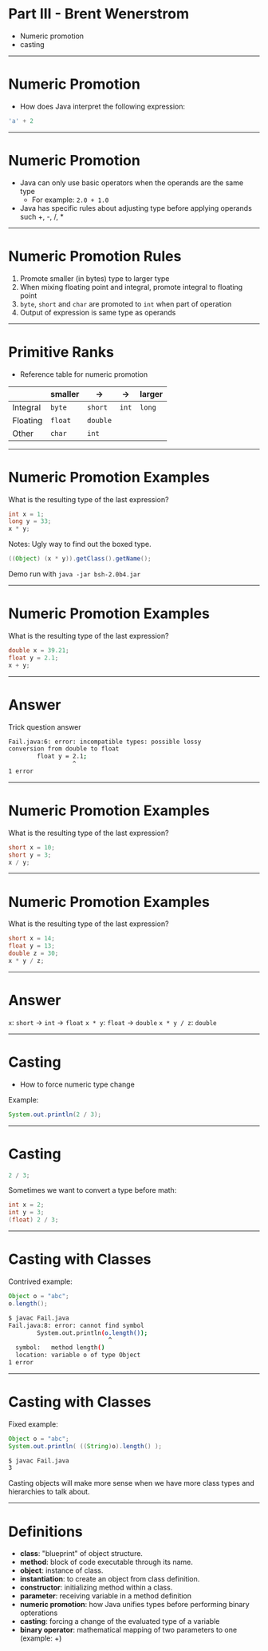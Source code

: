 <!--
$theme: default
page_number: true
footer: Java Class - Class 4c
-->

# Part III - Brent Wenerstrom

- Numeric promotion
- casting

----------------------------------------------------------------------------

# Numeric Promotion

- How does Java interpret the following expression:
```java
'a' + 2
```

----------------------------------------------------------------------------

# Numeric Promotion

- Java can only use basic operators when the operands are the same type
  - For example: `2.0 + 1.0`
- Java has specific rules about adjusting type before applying operands such +, -, /, *

----------------------------------------------------------------------------

# Numeric Promotion Rules

1. Promote smaller (in bytes) type to larger type
2. When mixing floating point and integral, promote integral to floating point
3. `byte`, `short` and `char` are promoted to `int` when part of operation
4. Output of expression is same type as operands

----------------------------------------------------------------------------

# Primitive Ranks

- Reference table for numeric promotion

|          | smaller | -> | -> | larger|
| -------- | ------- | -- | -- | ----- |
| Integral | `byte` | `short` | `int` | `long` |
| Floating | `float` | `double` |
| Other    | `char` | `int` |


----------------------------------------------------------------------------

# Numeric Promotion Examples

What is the resulting type of the last expression?
```java
int x = 1;
long y = 33;
x * y;
```

Notes: Ugly way to find out the boxed type.
```java
((Object) (x * y)).getClass().getName();
```
Demo run with `java -jar bsh-2.0b4.jar`

----------------------------------------------------------------------------

# Numeric Promotion Examples

What is the resulting type of the last expression?
```java
double x = 39.21;
float y = 2.1;
x + y;
```

----------------------------------------------------------------------------

# Answer

Trick question answer
```bash
Fail.java:6: error: incompatible types: possible lossy 
conversion from double to float
		float y = 2.1;
		          ^
1 error
```

----------------------------------------------------------------------------

# Numeric Promotion Examples

What is the resulting type of the last expression?
```java
short x = 10;
short y = 3;
x / y;
```

----------------------------------------------------------------------------

# Numeric Promotion Examples

What is the resulting type of the last expression?
```java
short x = 14;
float y = 13;
double z = 30;
x * y / z;
```

----------------------------------------------------------------------------

# Answer
`x`: `short` -> `int` -> `float`
`x * y`: `float` -> `double`
`x * y / z`: `double`

----------------------------------------------------------------------------

# Casting

- How to force numeric type change

Example:
```java
System.out.println(2 / 3);
```

----------------------------------------------------------------------------

# Casting

```java
2 / 3;
```
Sometimes we want to convert a type before math:
```java
int x = 2;
int y = 3;
(float) 2 / 3;
```

----------------------------------------------------------------------------

# Casting with Classes

Contrived example:
```java
Object o = "abc";
o.length();
```
```bash
$ javac Fail.java
Fail.java:8: error: cannot find symbol
		System.out.println(o.length());
		                    ^
  symbol:   method length()
  location: variable o of type Object
1 error
```

----------------------------------------------------------------------------

# Casting with Classes

Fixed example:
```java
Object o = "abc";
System.out.println( ((String)o).length() );
```
```bash
$ javac Fail.java
3
```

Casting objects will make more sense when we have more class types and hierarchies to talk about.

----------------------------------------------------------------------------

# Definitions

- **class**: "blueprint" of object structure.
- **method**: block of code executable through its name.
- **object**: instance of class.
- **instantiation**: to create an object from class definition.
- **constructor**: initializing method within a class.
- **parameter**: receiving variable in a method definition
- **numeric promotion**: how Java unifies types before performing binary opterations
- **casting**: forcing a change of the evaluated type of a variable
- **binary operator**: mathematical mapping of two parameters to one (example: +)